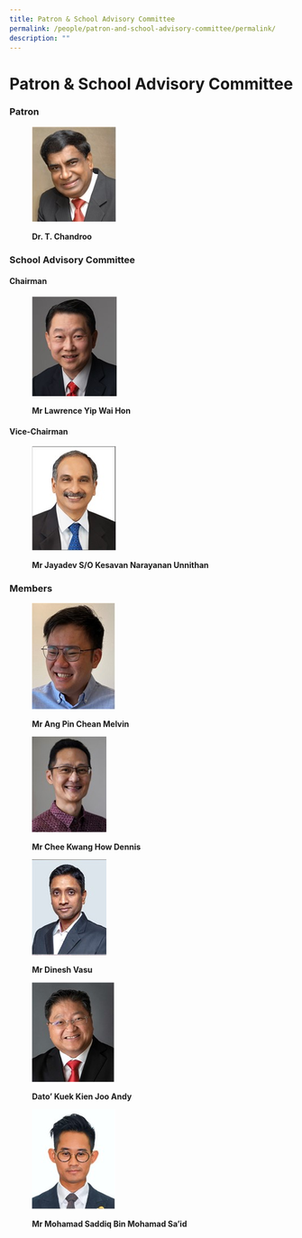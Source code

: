 ```yaml
---
title: Patron & School Advisory Committee
permalink: /people/patron-and-school-advisory-committee/permalink/
description: ""
---
```

Patron & School Advisory Committee
==================================
### Patron



<figure>

![](/images/Chandroo.jpeg)
<figcaption> <strong> Dr. T. Chandroo </strong> </figcaption>

</figure>



### **School Advisory Committee**
#### Chairman

<figure>

![](/images/Lawrence%20Yip.jpeg)

<figcaption> <strong> Mr Lawrence Yip Wai Hon </strong> </figcaption>

</figure>

#### Vice-Chairman


<figure>

![](/images/Jayadev.jpeg)

<figcaption> <strong> Mr Jayadev S/O Kesavan Narayanan Unnithan</strong> </figcaption>

</figure>

### Members


<figure>

![](/images/Melvin.jpeg)

<figcaption> <strong> Mr Ang Pin Chean Melvin </strong> </figcaption>

</figure>



<figure>

![](/images/Dennis.jpeg)

<figcaption> <strong> Mr Chee Kwang How Dennis </strong> </figcaption>

</figure>


<figure>

![](/images/Dinesh.jpeg)

<figcaption> <strong> Mr Dinesh Vasu </strong> </figcaption>

</figure>



<figure>

![](/images/Andy.jpeg)

<figcaption> <strong> Dato’ Kuek Kien Joo Andy </strong> </figcaption>

</figure>




<figure>

![](/images/Saddiq.jpeg)

<figcaption> <strong> Mr Mohamad Saddiq Bin Mohamad Sa’id </strong> </figcaption>

</figure>
